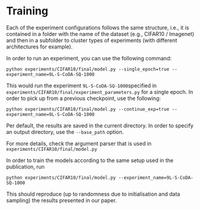 # Training 
Each of the experiment configurations follows the same structure, i.e., it is contained in a folder with the name of 
the dataset (e.g., CIFAR10 / Imagenet) and then in a subfolder to cluster types of experiments (with different architectures for example).

In order to run an experiment, you can use the following command: 
```
python experiments/CIFAR10/final/model.py --single_epoch=true --experiment_name=9L-S-CoDA-SQ-1000
``` 
This would run the experiment `9L-S-CoDA-SQ-1000`specified in `experiments/CIFAR10/final/experiment_parameters.py` for a single epoch.
In order to pick up from a previous checkpoint, use the following:  
```
python experiments/CIFAR10/final/model.py --continue_exp=true --experiment_name=9L-S-CoDA-SQ-1000
``` 
Per default, the results are saved in the current directory. In order to specify an output directory, use the `--base_path` option.

For more details, check the argument parser that is used in `experiments/CIFAR10/final/model.py`

In order to train the models according to the same setup used in the publication, run
```
python experiments/CIFAR10/final/model.py --experiment_name=9L-S-CoDA-SQ-1000
``` 
This should reproduce (up to randomness due to initialisation and data sampling) the results presented in our paper.
